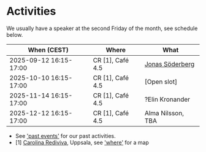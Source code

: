 # Activities

We usually have a speaker at the second Friday of the month,
see schedule below.

When (CEST)               | Where                  |What
--------------------------|------------------------|-----------------------------------------------------------------------------------------------------------------
2025-09-12 16:15-17:00    |CR [1], Café 4.5        |[Jonas Söderberg](20250912_jonas_soederberg/README.md)
2025-10-10 16:15-17:00    |CR [1], Café 4.5        |[Open slot]
2025-11-14 16:15-17:00    |CR [1], Café 4.5        |?Elin Kronander
2025-12-12 16:15-17:00    |CR [1], Café 4.5        |Alma Nilsson, TBA

- See ['past events'](past_events.md) for our past activities.
- [1] [Carolina Rediviva](https://link.mazemap.com/90ZtnxI3), Uppsala,
  see ['where'](../where.md) for a map
